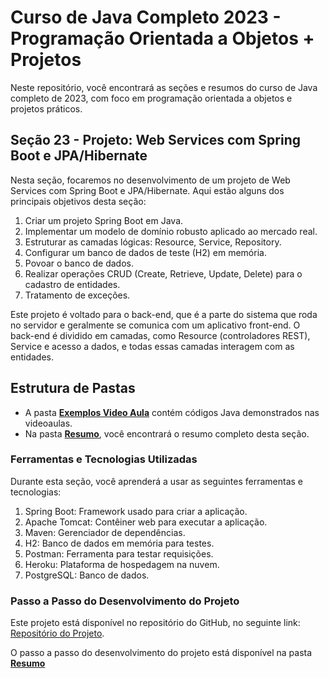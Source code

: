 # Curso de Java Completo 2023 - Programação Orientada a Objetos + Projetos

Neste repositório, você encontrará as seções e resumos do curso de Java completo de 2023, com foco em programação orientada a objetos e projetos práticos.

## Seção 23 - Projeto: Web Services com Spring Boot e JPA/Hibernate

Nesta seção, focaremos no desenvolvimento de um projeto de Web Services com Spring Boot e JPA/Hibernate. Aqui estão alguns dos principais objetivos desta seção:

1. Criar um projeto Spring Boot em Java.
2. Implementar um modelo de domínio robusto aplicado ao mercado real.
3. Estruturar as camadas lógicas: Resource, Service, Repository.
4. Configurar um banco de dados de teste (H2) em memória.
5. Povoar o banco de dados.
6. Realizar operações CRUD (Create, Retrieve, Update, Delete) para o cadastro de entidades.
7. Tratamento de exceções.

Este projeto é voltado para o back-end, que é a parte do sistema que roda no servidor e geralmente se comunica com um aplicativo front-end. O back-end é dividido em camadas, como Resource (controladores REST), Service e acesso a dados, e todas essas camadas interagem com as entidades.

## Estrutura de Pastas

- A pasta **[Exemplos Video Aula](../SECAO%2023/PROJETOS/EXEMPLOS%20VIDEO%20AULA/)** contém códigos Java demonstrados nas videoaulas.
- Na pasta **[Resumo](../SECAO%2023/RESUMO/)**, você encontrará o resumo completo desta seção.

### Ferramentas e Tecnologias Utilizadas

Durante esta seção, você aprenderá a usar as seguintes ferramentas e tecnologias:

1. Spring Boot: Framework usado para criar a aplicação.
2. Apache Tomcat: Contêiner web para executar a aplicação.
3. Maven: Gerenciador de dependências.
4. H2: Banco de dados em memória para testes.
5. Postman: Ferramenta para testar requisições.
6. Heroku: Plataforma de hospedagem na nuvem.
7. PostgreSQL: Banco de dados.

### Passo a Passo do Desenvolvimento do Projeto

Este projeto está disponível no repositório do GitHub, no seguinte link: [Repositório do Projeto](https://github.com/zebodexx/workshop-springboot3-jpa).

O passo a passo do desenvolvimento do projeto está disponível na pasta **[Resumo](../SECAO%2023/RESUMO/)**